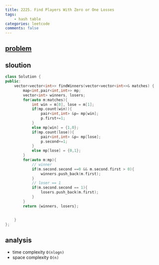```yaml
---
title: 2225. Find Players With Zero or One Losses
tags:
    - hash table
categories: leetcode
comments: false
---
```


## [problem](https://leetcode.com/problems/find-players-with-zero-or-one-losses/)

## sloution
```c++
class Solution {
public:
    vector<vector<int>> findWinners(vector<vector<int>>& matches) {
        map<int,pair<int,int>> mp;
        vector<int> winners, losers;
        for(auto m:matches){
            int win = m[0], lose = m[1];
            if(mp.count(win)){
                pair<int,int> &p= mp[win];
                p.first+=1;
            }
            else mp[win] = {1,0};
            if(mp.count(lose)){
                pair<int,int> &p= mp[lose];
                p.second+=1;
            }
            else mp[lose] = {0,1};   
        }
        for(auto m:mp){
            // winner
            if(m.second.second ==0 && m.second.first > 0){
                winners.push_back(m.first);
            }
            // loser == 1
            if(m.second.second == 1){
                losers.push_back(m.first);
            }
        }
        return {winners, losers};
        
        
    }
};
```
## analysis
- time complexity `O(nlogn)`
- space complexity `O(n)`